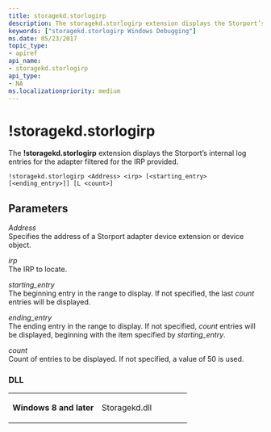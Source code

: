 ```yaml
---
title: storagekd.storlogirp
description: The storagekd.storlogirp extension displays the Storport’s internal log entries for the adapter filtered for the IRP provided.
keywords: ["storagekd.storlogirp Windows Debugging"]
ms.date: 05/23/2017
topic_type:
- apiref
api_name:
- storagekd.storlogirp
api_type:
- NA
ms.localizationpriority: medium
---
```


# !storagekd.storlogirp


The **!storagekd.storlogirp** extension displays the Storport’s internal log entries for the adapter filtered for the IRP provided.

```dbgcmd
!storagekd.storlogirp <Address> <irp> [<starting_entry> [<ending_entry>]] [L <count>]  
```

## <span id="Parameters"></span><span id="parameters"></span><span id="PARAMETERS"></span>Parameters


<span id="_______Address______"></span><span id="_______address______"></span><span id="_______ADDRESS______"></span> *Address*   
Specifies the address of a Storport adapter device extension or device object.

<span id="_______irp______"></span><span id="_______IRP______"></span> *irp*   
The IRP to locate.

<span id="_______starting_entry______"></span><span id="_______STARTING_ENTRY______"></span> *starting\_entry*   
The beginning entry in the range to display. If not specified, the last *count* entries will be displayed.

<span id="_______ending_entry______"></span><span id="_______ENDING_ENTRY______"></span> *ending\_entry*   
The ending entry in the range to display. If not specified, *count* entries will be displayed, beginning with the item specified by *starting\_entry*.

<span id="_______count______"></span><span id="_______COUNT______"></span> *count*   
Count of entries to be displayed. If not specified, a value of 50 is used.

### <span id="DLL"></span><span id="dll"></span>DLL

<table>
<colgroup>
<col width="50%" />
<col width="50%" />
</colgroup>
<tbody>
<tr class="odd">
<td align="left"><p><strong>Windows 8 and later</strong></p></td>
<td align="left"><p>Storagekd.dll</p></td>
</tr>
</tbody>
</table>

 

 

 





